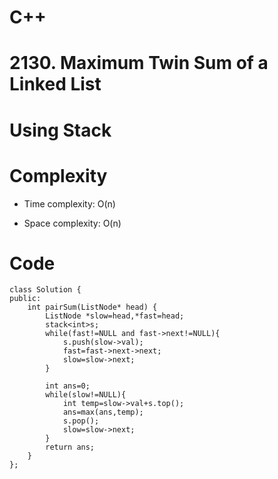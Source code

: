 # C++
<!-- Describe your first thoughts on how to solve this problem. -->
# 2130. Maximum Twin Sum of a Linked List

# Using Stack
<!-- Describe your approach to solving the problem. -->

# Complexity
- Time complexity: O(n)
<!-- Add your time complexity here, e.g. $$O(n)$$ -->

- Space complexity: O(n)
<!-- Add your space complexity here, e.g. $$O(n)$$ -->

# Code
```
class Solution {
public:
    int pairSum(ListNode* head) {
        ListNode *slow=head,*fast=head;
        stack<int>s;
        while(fast!=NULL and fast->next!=NULL){
            s.push(slow->val);
            fast=fast->next->next;
            slow=slow->next;
        }

        int ans=0;
        while(slow!=NULL){
            int temp=slow->val+s.top();
            ans=max(ans,temp);
            s.pop();
            slow=slow->next;
        }
        return ans;
    }
};
```
